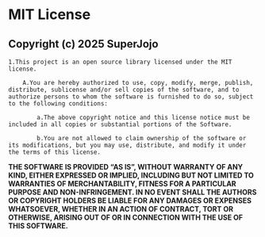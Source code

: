 # MIT License

## Copyright (c) 2025 SuperJojo

	1.This project is an open source library licensed under the MIT license.

		A.You are hereby authorized to use, copy, modify, merge, publish, distribute, sublicense and/or sell copies of the software, and to authorize persons to whom the software is furnished to do so, subject to the following conditions:

			a.The above copyright notice and this license notice must be included in all copies or substantial portions of the Software.

			b.You are not allowed to claim ownership of the software or its modifications, but you may use, distribute, and modify it under the terms of this license.

**THE SOFTWARE IS PROVIDED “AS IS”, WITHOUT WARRANTY OF ANY KIND, EITHER EXPRESSED OR IMPLIED, INCLUDING BUT NOT LIMITED TO WARRANTIES OF MERCHANTABILITY, FITNESS FOR A PARTICULAR PURPOSE AND NON-INFRINGEMENT. IN NO EVENT SHALL THE AUTHORS OR COPYRIGHT HOLDERS BE LIABLE FOR ANY DAMAGES OR EXPENSES WHATSOEVER, WHETHER IN AN ACTION OF CONTRACT, TORT OR OTHERWISE, ARISING OUT OF OR IN CONNECTION WITH THE USE OF THIS SOFTWARE.**